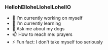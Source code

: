 ### HellohElloheLlohelLohellO

- 🔭 I’m currently working on myself
- 🌱 I’m currently learning
- 💬 Ask me about my dogs
- 📫 How to reach me: prayers
- ⚡ Fun fact: I don't take myself too seriously
